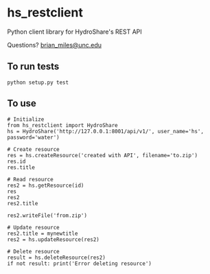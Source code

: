 hs_restclient
=============

Python client library for HydroShare's REST API

Questions? brian_miles@unc.edu

## To run tests
    python setup.py test

## To use
	# Initialize
	from hs_restclient import HydroShare
	hs = HydroShare('http://127.0.0.1:8001/api/v1/', user_name='hs', password='water')
	
	# Create resource
	res = hs.createResource('created with API', filename='to.zip')
	res.id
	res.title
	
	# Read resource
	res2 = hs.getResource(id)
	res
	res2
	res2.title
	
	res2.writeFile('from.zip')
	
	# Update resource
	res2.title = mynewtitle
    res2 = hs.updateResource(res2)
    
    # Delete resource
    result = hs.deleteResource(res2)
    if not result: print('Error deleting resource')